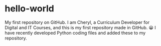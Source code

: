# hello-world
My first repository on GitHub.
I am Cheryl, a Curriculum Developer for Digital and IT Courses, and this is my first repository made in GitHub. 
😀
I have recently developed Python coding files and added these to my repository.
